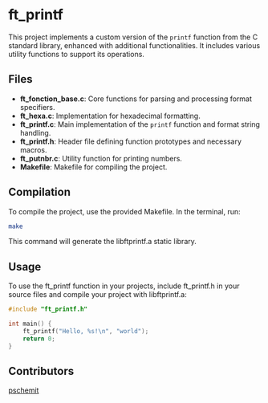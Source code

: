 # ft_printf

This project implements a custom version of the `printf` function from the C standard library, enhanced with additional functionalities. It includes various utility functions to support its operations.

## Files

- **ft_fonction_base.c**: Core functions for parsing and processing format specifiers.
- **ft_hexa.c**: Implementation for hexadecimal formatting.
- **ft_printf.c**: Main implementation of the `printf` function and format string handling.
- **ft_printf.h**: Header file defining function prototypes and necessary macros.
- **ft_putnbr.c**: Utility function for printing numbers.
- **Makefile**: Makefile for compiling the project.

## Compilation

To compile the project, use the provided Makefile. In the terminal, run:

```sh
make
```
This command will generate the libftprintf.a static library.

## Usage

To use the ft_printf function in your projects, include ft_printf.h in your source files and compile your project with libftprintf.a:

```c
#include "ft_printf.h"

int main() {
    ft_printf("Hello, %s!\n", "world");
    return 0;
}
```
## Contributors
[pschemit](https://github.com/Monkey42Github)

